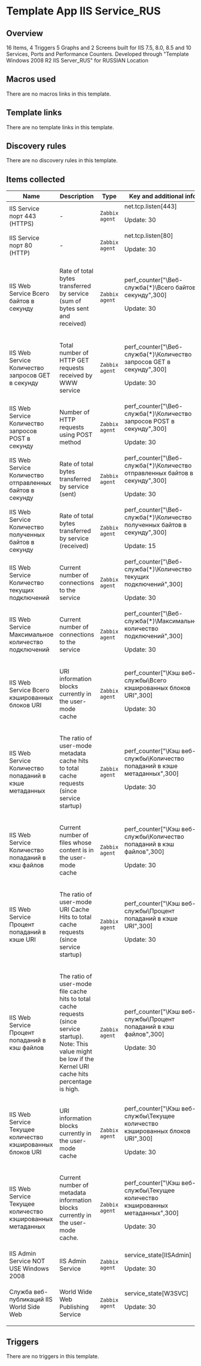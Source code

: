 # Template App IIS Service_RUS

## Overview

16 Items, 4 Triggers 5 Graphs and 2 Screens built for IIS 7.5, 8.0, 8.5 and 10 Services, Ports and Performance Counters. Developed through "Template Windows 2008 R2 IIS Server\_RUS" for RUSSIAN Location



## Macros used

There are no macros links in this template.

## Template links

There are no template links in this template.

## Discovery rules

There are no discovery rules in this template.

## Items collected

|Name|Description|Type|Key and additional info|
|----|-----------|----|----|
|IIS Service порт 443 (HTTPS)|<p>-</p>|`Zabbix agent`|net.tcp.listen[443]<p>Update: 30</p>|
|IIS Service порт 80 (HTTP)|<p>-</p>|`Zabbix agent`|net.tcp.listen[80]<p>Update: 30</p>|
|IIS Web Service Всего байтов в секунду|<p>Rate of total bytes transferred by service (sum of bytes sent and received)</p>|`Zabbix agent`|perf_counter["\Веб-служба(*)\Всего байтов в секунду",300]<p>Update: 30</p>|
|IIS Web Service Количество запросов GET в секунду|<p>Total number of HTTP GET requests received by WWW service</p>|`Zabbix agent`|perf_counter["\Веб-служба(*)\Количество запросов GET в секунду",300]<p>Update: 30</p>|
|IIS Web Service Количество запросов POST в секунду|<p>Number of HTTP requests using POST method</p>|`Zabbix agent`|perf_counter["\Веб-служба(*)\Количество запросов POST в секунду",300]<p>Update: 30</p>|
|IIS Web Service Количество отправленных байтов в секунду|<p>Rate of total bytes transferred by service (sent)</p>|`Zabbix agent`|perf_counter["\Веб-служба(*)\Количество отправленных байтов в секунду",300]<p>Update: 30</p>|
|IIS Web Service Количество полученных байтов в секунду|<p>Rate of total bytes transferred by service (received)</p>|`Zabbix agent`|perf_counter["\Веб-служба(*)\Количество полученных байтов в секунду",300]<p>Update: 15</p>|
|IIS Web Service Количество текущих подключений|<p>Current number of connections to the service</p>|`Zabbix agent`|perf_counter["\Веб-служба(*)\Количество текущих подключений",300]<p>Update: 30</p>|
|IIS Web Service Максимальное количество подключений|<p>Current number of connections to the service</p>|`Zabbix agent`|perf_counter["\Веб-служба(*)\Максимальное количество подключений",300]<p>Update: 30</p>|
|IIS Web Service Всего кэшированных блоков URI|<p>URI information blocks currently in the user-mode cache</p>|`Zabbix agent`|perf_counter["\Кэш веб-службы\Всего кэшированных блоков URI",300]<p>Update: 30</p>|
|IIS Web Service Количество попаданий в кэше метаданных|<p>The ratio of user-mode metadata cache hits to total cache requests (since service startup)</p>|`Zabbix agent`|perf_counter["\Кэш веб-службы\Количество попаданий в кэше метаданных",300]<p>Update: 30</p>|
|IIS Web Service Количество попаданий в кэш файлов|<p>Current number of files whose content is in the user-mode cache</p>|`Zabbix agent`|perf_counter["\Кэш веб-службы\Количество попаданий в кэш файлов",300]<p>Update: 30</p>|
|IIS Web Service Процент попаданий в кэше URI|<p>The ratio of user-mode URI Cache Hits to total cache requests (since service startup)</p>|`Zabbix agent`|perf_counter["\Кэш веб-службы\Процент попаданий в кэше URI",300]<p>Update: 30</p>|
|IIS Web Service Процент попаданий в кэш файлов|<p>The ratio of user-mode file cache hits to total cache requests (since service startup). Note: This value might be low if the Kernel URI cache hits percentage is high.</p>|`Zabbix agent`|perf_counter["\Кэш веб-службы\Процент попаданий в кэш файлов",300]<p>Update: 30</p>|
|IIS Web Service Текущее количество кэшированных блоков URI|<p>URI information blocks currently in the user-mode cache</p>|`Zabbix agent`|perf_counter["\Кэш веб-службы\Текущее количество кэшированных блоков URI",300]<p>Update: 30</p>|
|IIS Web Service Текущее количество кэшированных метаданных|<p>Current number of metadata information blocks currently in the user-mode cache.</p>|`Zabbix agent`|perf_counter["\Кэш веб-службы\Текущее количество кэшированных метаданных",300]<p>Update: 30</p>|
|IIS Admin Service NOT USE Windows 2008|<p>IIS Admin Service</p>|`Zabbix agent`|service_state[IISAdmin]<p>Update: 30</p>|
|Служба веб-публикаций IIS World Side Web|<p>World Wide Web Publishing Service</p>|`Zabbix agent`|service_state[W3SVC]<p>Update: 30</p>|
## Triggers

There are no triggers in this template.


